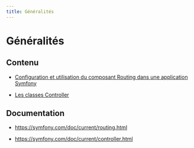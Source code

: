 ```yaml
---
title: Généralités
---
```


# Généralités

## Contenu

* [Configuration et utilisation du composant Routing dans une application Symfony](./routes) 

* [Les classes Controller](/.controllers)

## Documentation

* https://symfony.com/doc/current/routing.html

* https://symfony.com/doc/current/controller.html

 
